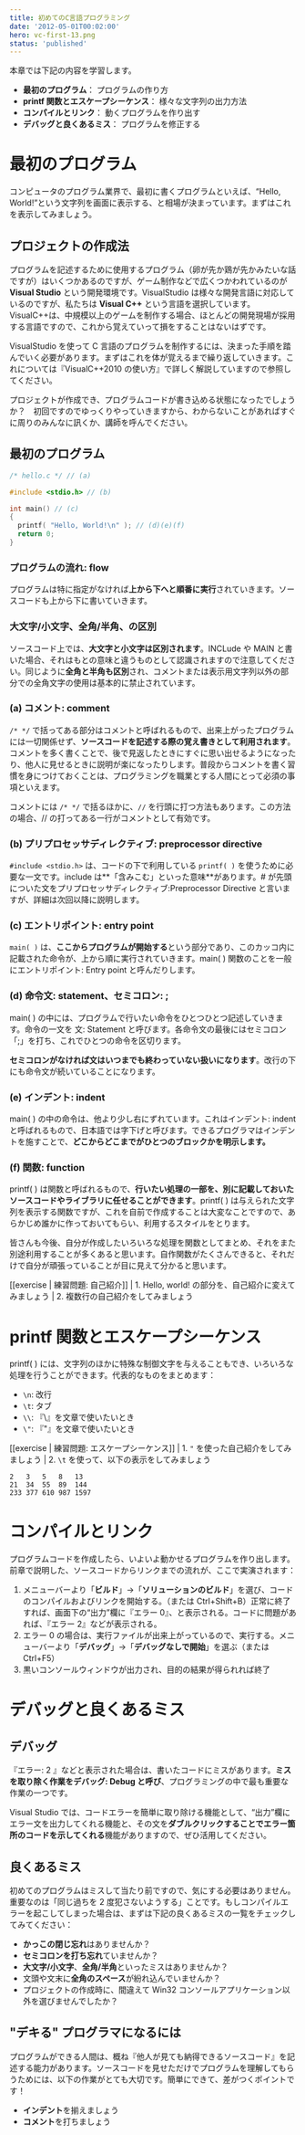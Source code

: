 ```yaml
---
title: 初めてのC言語プログラミング
date: '2012-05-01T00:02:00'
hero: vc-first-13.png
status: 'published'
---
```


本章では下記の内容を学習します。

- **最初のプログラム**： プログラムの作り方
- **printf 関数とエスケープシーケンス**： 様々な文字列の出力方法
- **コンパイルとリンク**： 動くプログラムを作り出す
- **デバッグと良くあるミス**： プログラムを修正する

# 最初のプログラム

コンピュータのプログラム業界で、最初に書くプログラムといえば、“Hello, World!”という文字列を画面に表示する、と相場が決まっています。まずはこれを表示してみましょう。

## プロジェクトの作成法

プログラムを記述するために使用するプログラム（卵が先か鶏が先かみたいな話ですが）はいくつかあるのですが、ゲーム制作などで広くつかわれているのが **Visual Studio** という開発環境です。VisualStudio は様々な開発言語に対応しているのですが、私たちは **Visual C++** という言語を選択しています。VisualC++は、中規模以上のゲームを制作する場合、ほとんどの開発現場が採用する言語ですので、これから覚えていって損をすることはないはずです。

VisualStudio を使って C 言語のプログラムを制作するには、決まった手順を踏んでいく必要があります。まずはこれを体が覚えるまで繰り返していきます。これについては『VisualC++2010 の使い方』で詳しく解説していますので参照してください。

プロジェクトが作成でき、プログラムコードが書き込める状態になったでしょうか？　初回ですのでゆっくりやっていきますから、わからないことがあればすぐに周りのみんなに訊くか、講師を呼んでください。

## 最初のプログラム

```cpp
/* hello.c */ // (a)

#include <stdio.h> // (b)

int main() // (c)
{
  printf( "Hello, World!\n" ); // (d)(e)(f)
  return 0;
}
```

### プログラムの流れ: flow

プログラムは特に指定がなければ**上から下へと順番に実行**されていきます。ソースコードも上から下に書いていきます。

### 大文字/小文字、全角/半角、の区別

ソースコード上では、**大文字と小文字は区別されます**。INCLude や MAIN と書いた場合、それはもとの意味と違うものとして認識されますので注意してください。同じように**全角と半角も区別**され、コメントまたは表示用文字列以外の部分での全角文字の使用は基本的に禁止されています。

### (a) コメント: comment

`/* */` で括ってある部分はコメントと呼ばれるもので、出来上がったプログラムには一切関係せず、**ソースコードを記述する際の覚え書きとして利用されます**。コメントを多く書くことで、後で見返したときにすぐに思い出せるようになったり、他人に見せるときに説明が楽になったりします。普段からコメントを書く習慣を身につけておくことは、プログラミングを職業とする人間にとって必須の事項といえます。

コメントには `/* */` で括るほかに、`//` を行頭に打つ方法もあります。この方法の場合、// の打ってある一行がコメントとして有効です。

### (b) プリプロセッサディレクティブ: preprocessor directive

`#include <stdio.h>` は、コードの下で利用している `printf( )` を使うために必要な一文です。include は**「含みこむ」といった意味**があります。# が先頭についた文をプリプロセッサディレクティブ:Preprocessor Directive と言いますが、詳細は次回以降に説明します。

### (c) エントリポイント: entry point

`main( )` は、**ここからプログラムが開始する**という部分であり、このカッコ内に記載された命令が、上から順に実行されていきます。main( ) 関数のことを一般にエントリポイント: Entry point と呼んだりします。

### (d) 命令文: statement、セミコロン: ;

main( ) の中には、プログラムで行いたい命令をひとつひとつ記述していきます。命令の一文を 文: Statement と呼びます。各命令文の最後にはセミコロン「;」を打ち、これでひとつの命令を区切ります。

**セミコロンがなければ文はいつまでも終わっていない扱いになります**。改行の下にも命令文が続いていることになります。

### (e) インデント: indent

main( ) の中の命令は、他より少し右にずれています。これはインデント: indent と呼ばれるもので、日本語では字下げと呼びます。できるプログラマはインデントを施すことで、**どこからどこまでがひとつのブロックかを明示します。**

### (f) 関数: function

printf( ) は関数と呼ばれるもので、**行いたい処理の一部を、別に記載しておいたソースコードやライブラリに任せることができます**。printf( ) は与えられた文字列を表示する関数ですが、これを自前で作成することは大変なことですので、あらかじめ誰かに作っておいてもらい、利用するスタイルをとります。

皆さんも今後、自分が作成したいろいろな処理を関数としてまとめ、それをまた別途利用することが多くあると思います。自作関数がたくさんできると、それだけで自分が頑張っていることが目に見えて分かると思います。

[[exercise | 練習問題: 自己紹介]]
| 1. Hello, world! の部分を、自己紹介に変えてみましょう
| 2. 複数行の自己紹介をしてみましょう

# printf 関数とエスケープシーケンス

printf( ) には、文字列のほかに特殊な制御文字を与えることもでき、いろいろな処理を行うことができます。代表的なものをまとめます：

- `\n`: 改行
- `\t`: タブ
- `\\`: 『\』を文章で使いたいとき
- `\"`: 『"』を文章で使いたいとき

[[exercise | 練習問題: エスケープシーケンス]]
| 1. `"` を使った自己紹介をしてみましょう
| 2. `\t` を使って、以下の表示をしてみましょう

```
2   3   5   8   13
21  34  55  89  144
233 377 610 987 1597
```

# コンパイルとリンク

プログラムコードを作成したら、いよいよ動かせるプログラムを作り出します。前章で説明した、ソースコードからリンクまでの流れが、ここで実演されます：

1. メニューバーより「**ビルド**」→「**ソリューションのビルド**」を選び、コードのコンパイルおよびリンクを開始する。（または Ctrl+Shift+B）正常に終了すれば、画面下の“出力”欄に『エラー 0』、と表示される。コードに問題があれば、『エラー 2』などが表示される。
1. エラー 0 の場合は、実行ファイルが出来上がっているので、実行する。メニューバーより「**デバッグ**」→「**デバッグなしで開始**」を選ぶ（または Ctrl+F5）
1. 黒いコンソールウィンドウが出力され、目的の結果が得られれば終了

# デバッグと良くあるミス

## デバッグ

『エラー: 2 』などと表示された場合は、書いたコードにミスがあります。**ミスを取り除く作業をデバッグ: Debug と呼び**、プログラミングの中で最も重要な作業の一つです。

Visual Studio では、コードエラーを簡単に取り除ける機能として、“出力”欄にエラー文を出力してくれる機能と、その文を**ダブルクリックすることでエラー箇所のコードを示してくれる**機能がありますので、ぜひ活用してください。

## 良くあるミス

初めてのプログラムはミスして当たり前ですので、気にする必要はありません。重要なのは「同じ過ちを 2 度犯さないようする」ことです。もしコンパイルエラーを起こしてしまった場合は、まずは下記の良くあるミスの一覧をチェックしてみてください：

- **かっこの閉じ忘れ**はありませんか？
- **セミコロンを打ち忘れ**ていませんか？
- **大文字/小文字**、**全角/半角**といったミスはありませんか？
- 文頭や文末に**全角のスペース**が紛れ込んでいませんか？
- プロジェクトの作成時に、間違えて Win32 コンソールアプリケーション以外を選びませんでしたか？

## "デキる" プログラマになるには

プログラムができる人間は、概ね『他人が見ても納得できるソースコード』を記述する能力があります。ソースコードを見せただけでプログラムを理解してもらうためには、以下の作業がとても大切です。簡単にできて、差がつくポイントです！

- **インデント**を揃えましょう
- **コメント**を打ちましょう

